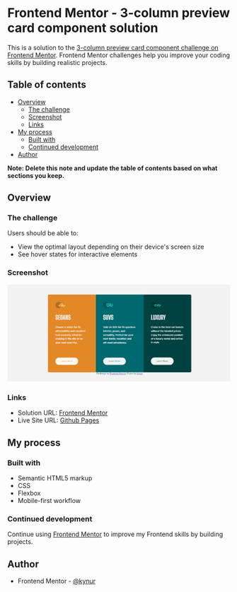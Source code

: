# Frontend Mentor - 3-column preview card component solution

This is a solution to the [3-column preview card component challenge on Frontend Mentor](https://www.frontendmentor.io/challenges/3column-preview-card-component-pH92eAR2-). Frontend Mentor challenges help you improve your coding skills by building realistic projects. 

## Table of contents

- [Overview](#overview)
  - [The challenge](#the-challenge)
  - [Screenshot](#screenshot)
  - [Links](#links)
- [My process](#my-process)
  - [Built with](#built-with)
  - [Continued development](#continued-development)
- [Author](#author)

**Note: Delete this note and update the table of contents based on what sections you keep.**

## Overview

### The challenge

Users should be able to:

- View the optimal layout depending on their device's screen size
- See hover states for interactive elements

### Screenshot

![](/design/screenshot.png)

### Links

- Solution URL: [Frontend Mentor](https://www.frontendmentor.io/solutions/3column-card-component-6nMeWRwq6N)
- Live Site URL: [Github Pages](https://kynur.github.io/3-column-preview-card-component/)

## My process

### Built with

- Semantic HTML5 markup
- CSS
- Flexbox
- Mobile-first workflow

### Continued development

Continue using [Frontend Mentor](https://www.frontendmentor.io/home) to improve my Frontend skills by building projects.

## Author

- Frontend Mentor - [@kynur](https://www.frontendmentor.io/profile/kynur)
